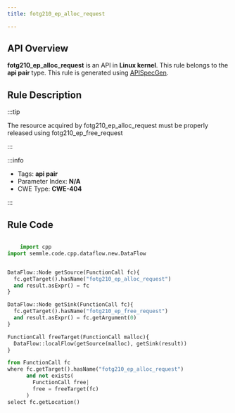 ```yaml
---
title: fotg210_ep_alloc_request

---
```



## API Overview
**fotg210_ep_alloc_request** is an API in **Linux kernel**. This rule belongs to the **api pair** type. This rule is generated using [APISpecGen](../../tools/APISpecGen).
## Rule Description

:::tip

The resource acquired by fotg210_ep_alloc_request must be properly released using fotg210_ep_free_request

:::

:::info

- Tags: **api pair**
- Parameter Index: **N/A**
- CWE Type: **CWE-404**

:::

## Rule Code
```python

    import cpp
import semmle.code.cpp.dataflow.new.DataFlow


DataFlow::Node getSource(FunctionCall fc){
  fc.getTarget().hasName("fotg210_ep_alloc_request")
  and result.asExpr() = fc
}

DataFlow::Node getSink(FunctionCall fc){
  fc.getTarget().hasName("fotg210_ep_free_request")
  and result.asExpr() = fc.getArgument(0)
}

FunctionCall freeTarget(FunctionCall malloc){
  DataFlow::localFlow(getSource(malloc), getSink(result))
}

from FunctionCall fc
where fc.getTarget().hasName("fotg210_ep_alloc_request")
      and not exists(
        FunctionCall free| 
        free = freeTarget(fc)
      )
select fc.getLocation()

    
```